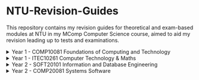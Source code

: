 # NTU-Revision-Guides

This repository contains my revision guides for theoretical and exam-based modules at NTU in my MComp Computer Science course, aimed to aid my revision leading up to tests and examinations.


<details>
<summary>Year 1 - COMP10081 Foundations of Computing and Technology</summary>
<p>

* **Module:** COMP10081 Foundations of Computing and Technology
* **Component:** Technical Strand
* **Assessment Type:** In-class Test

[View](https://github.com/MattRob1nson/NTU-Revision-Guides/blob/master/Year-1/COMP10081-Foundations-of-Computing-and-Technology-Technical-Strand.pdf) or [download](https://github.com/MattRob1nson/NTU-Revision-Guides/blob/master/Year-1/COMP10081-Foundations-of-Computing-and-Technology-Technical-Strand.pdf) the PDF.
</p>
</details>


<details>
<summary>Year 1 - ITEC10261 Computer Technology & Maths</summary>
<p>

* **Module:** ITEC10261 Computer Technology & Maths
* **Component:** Computer Technology Strand
* **Assessment Type:** In-class Test

[View](https://github.com/MattRob1nson/NTU-Revision-Guides/blob/master/Year-1/ITEC10261-Computer-Technology-%26-Maths-Computer-Technology-Strand.pdf) or [download](https://github.com/MattRob1nson/NTU-Revision-Guides/blob/master/Year-1/ITEC10261-Computer-Technology-%26-Maths-Computer-Technology-Strand.pdf) the PDF.
</p>
</details>


<details>
<summary>Year 2 - SOFT20101 Information and Database Engineering</summary>
<p>

* **Module:** SOFT20101 Information and Database Engineering
* **Component:** Database Management Systems
* **Assessment Type:** Phase Test

[View](https://github.com/MattRob1nson/NTU-Revision-Guides/blob/master/Year-2/SOFT20101-Information-and-Database-Engineering-Phase-Test.pdf) or [download](https://github.com/MattRob1nson/NTU-Revision-Guides/blob/master/Year-2/SOFT20101-Information-and-Database-Engineering-Phase-Test.pdf) the PDF.
</p>
</details>


<details>
<summary>Year 2 - COMP20081 Systems Software</summary>
<p>

* **Module:** COMP20081 Systems Software
* **Component:** Theory
* **Assessment Type:** Examination

[View](https://github.com/MattRob1nson/NTU-Revision-Guides/blob/master/Year-2/COMP20081-Systems-Software/systems-software.pdf) or [download](https://github.com/MattRob1nson/NTU-Revision-Guides/raw/master/Year-2/COMP20081-Systems-Software/systems-software.pdf) the PDF.
</p>
</details>